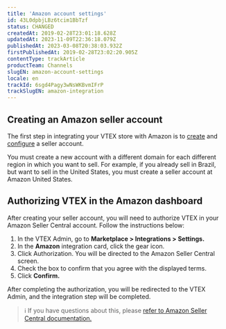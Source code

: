 ```yaml
---
title: 'Amazon account settings'
id: 43L0dpbjLBz6tcim1BbTzf
status: CHANGED
createdAt: 2019-02-28T23:01:18.628Z
updatedAt: 2023-11-09T22:36:18.079Z
publishedAt: 2023-03-08T20:38:03.932Z
firstPublishedAt: 2019-02-28T23:02:20.905Z
contentType: trackArticle
productTeam: Channels
slugEN: amazon-account-settings
locale: en
trackId: 6sgd4Pagy3wNsWKBvmIFrP
trackSlugEN: amazon-integration
---
```


## Creating an Amazon seller account  

The first step in integrating your VTEX store with Amazon is to [create](https://sell.amazon.com/sell) and [configure](https://sellercentral.amazon.com.br/gp/help/external/201468450?language=en_US) a seller account.  

You must create a new account with a different domain for each different region in which you want to sell. For example, if you already sell in Brazil, but want to sell in the United States, you must create a seller account at Amazon United States.  

## Authorizing VTEX in the Amazon dashboard  

After creating your seller account, you will need to authorize VTEX in your Amazon Seller Central account. Follow the instructions below:  

1. In the VTEX Admin, go to __Marketplace > Integrations > Settings.__  
2. In the __Amazon__ integration card, click the gear icon.  
3. Click Authorization. You will be directed to the Amazon Seller Central screen.  
4. Check the box to confirm that you agree with the displayed terms.  
5. Click __Confirm.__  

After completing the authorization, you will be redirected to the VTEX Admin, and the integration step will be completed.  

> ℹ️ If you have questions about this, please [refer to Amazon Seller Central documentation.](https://sellercentral.amazon.com/learn/courses?ref_=su_course_accordion&moduleId=1f61fcd3[…]-ed90359ff166&modLanguage=Portuguese&videoPlayer=youtube)
